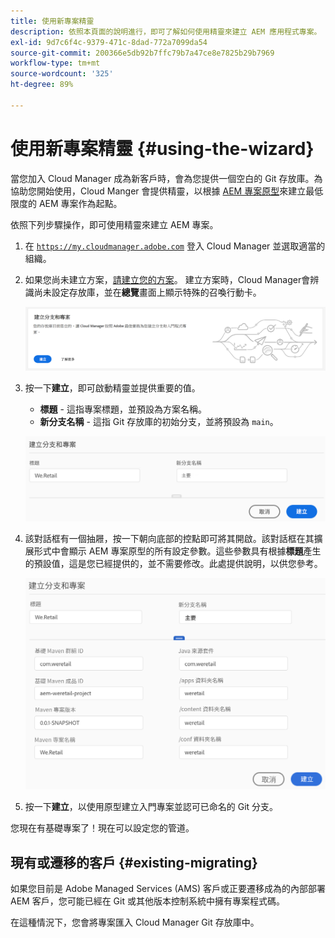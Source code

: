 ```yaml
---
title: 使用新專案精靈
description: 依照本頁面的說明進行，即可了解如何使用精靈來建立 AEM 應用程式專案。
exl-id: 9d7c6f4c-9379-471c-8dad-772a7099da54
source-git-commit: 200366e5db92b7ffc79b7a47ce8e7825b29b7969
workflow-type: tm+mt
source-wordcount: '325'
ht-degree: 89%

---
```



# 使用新專案精靈 {#using-the-wizard}

當您加入 Cloud Manager 成為新客戶時，會為您提供一個空白的 Git 存放庫。為協助您開始使用，Cloud Manger 會提供精靈，以根據 [AEM 專案原型](https://github.com/Adobe-Marketing-Cloud/aem-project-archetype)來建立最低限度的 AEM 專案作為起點。

依照下列步驟操作，即可使用精靈來建立 AEM 專案。

1. 在 [`https://my.cloudmanager.adobe.com`](https://my.cloudmanager.adobe.com) 登入 Cloud Manager 並選取適當的組織。

1. 如果您尚未建立方案，[請建立您的方案](program-setup.md)。 建立方案時，Cloud Manager會辨識尚未設定存放庫，並在&#x200B;**總覽**&#x200B;畫面上顯示特殊的召喚行動卡。

   ![建立專案 CTA](/help/assets/image2018-10-3_14-29-44.png)

1. 按一下&#x200B;**建立**，即可啟動精靈並提供重要的值。

   * **標題** - 這指專案標題，並預設為方案名稱。
   * **新分支名稱** - 這指 Git 存放庫的初始分支，並將預設為 `main`。

   ![專案值](/help/assets/screen_shot_2018-10-08at55825am.png)

1. 該對話框有一個抽屜，按一下朝向底部的控點即可將其開啟。該對話框在其擴展形式中會顯示 AEM 專案原型的所有設定參數。這些參數具有根據&#x200B;**標題**&#x200B;產生的預設值，這是您已經提供的，並不需要修改。此處提供說明，以供您參考。

   ![詳細的原型參數](/help/assets/screen_shot_2018-10-08at60032am.png)

1. 按一下&#x200B;**建立**，以使用原型建立入門專案並認可已命名的 Git 分支。

您現在有基礎專案了！現在可以設定您的管道。

## 現有或遷移的客戶 {#existing-migrating}

如果您目前是 Adobe Managed Services (AMS) 客戶或正要遷移成為的內部部署 AEM 客戶，您可能已經在 Git 或其他版本控制系統中擁有專案程式碼。

在這種情況下，您會將專案匯入 Cloud Manager Git 存放庫中。
